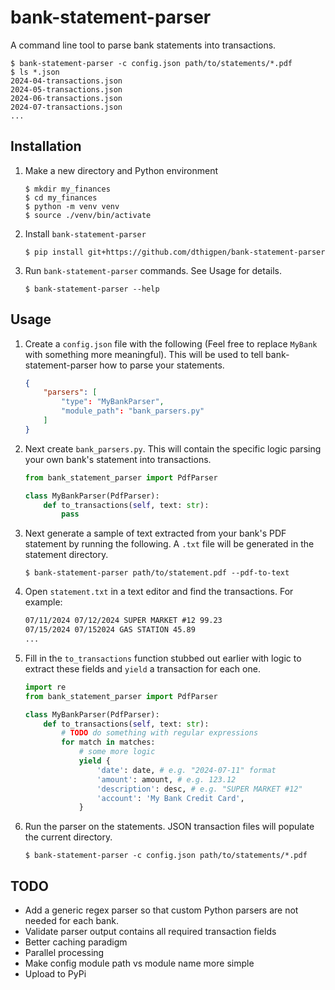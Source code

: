 # bank-statement-parser
A command line tool to parse bank statements into transactions.
```
$ bank-statement-parser -c config.json path/to/statements/*.pdf
$ ls *.json
2024-04-transactions.json
2024-05-transactions.json
2024-06-transactions.json
2024-07-transactions.json
...
```

## Installation
1. Make a new directory and Python environment
    ```
    $ mkdir my_finances
    $ cd my_finances
    $ python -m venv venv
    $ source ./venv/bin/activate
    ```
2. Install `bank-statement-parser`
    ```
    $ pip install git+https://github.com/dthigpen/bank-statement-parser
    ```
3. Run `bank-statement-parser` commands. See Usage for details.
    ```
    $ bank-statement-parser --help
    ```

## Usage

1. Create a `config.json` file with the following (Feel free to replace `MyBank` with something more meaningful). This will be used to tell bank-statement-parser how to parse your statements.
    ```json
    {
        "parsers": [
            "type": "MyBankParser",
            "module_path": "bank_parsers.py"
        ]
    }
    ```
2. Next create `bank_parsers.py`. This will contain the specific logic parsing your own bank's statement into transactions.
    ```python
    from bank_statement_parser import PdfParser

    class MyBankParser(PdfParser):
        def to_transactions(self, text: str):
            pass
    ```
3. Next generate a sample of text extracted from your bank's PDF statement by running the following. A `.txt` file will be generated in the statement directory.
    ```
    $ bank-statement-parser path/to/statement.pdf --pdf-to-text
    ```
4. Open `statement.txt` in a text editor and find the transactions. For example:
    ```txt
    07/11/2024 07/12/2024 SUPER MARKET #12 99.23
    07/15/2024 07/152024 GAS STATION 45.89
    ...
    ```
5. Fill in the `to_transactions` function stubbed out earlier with logic to extract these fields and `yield` a transaction for each one.
    ```python
    import re
    from bank_statement_parser import PdfParser

    class MyBankParser(PdfParser):
        def to_transactions(self, text: str):
            # TODO do something with regular expressions
            for match in matches:
                # some more logic
                yield {
                    'date': date, # e.g. "2024-07-11" format
                    'amount': amount, # e.g. 123.12
                    'description': desc, # e.g. "SUPER MARKET #12"
                    'account': 'My Bank Credit Card',
                }
    ```
6. Run the parser on the statements. JSON transaction files will populate the current directory.
    ```
    $ bank-statement-parser -c config.json path/to/statements/*.pdf
    ```

## TODO

- Add a generic regex parser so that custom Python parsers are not needed for each bank.
- Validate parser output contains all required transaction fields
- Better caching paradigm
- Parallel processing
- Make config module path vs module name more simple
- Upload to PyPi

